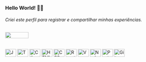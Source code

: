 ### Hello World! 🤘🏼 
###### Criei este perfil para registrar e compartilhar minhas experiências.

## <div><a href="https://www.linkedin.com/in/matheuspiovezan/"><img width="75" height="20" src="https://img.shields.io/badge/-LinkedIn-%230077B5?style=for-the-badge&logo=linkedin&logoColor=white"></a></div>

<div style="display: inline_block"><br>
  <img align="center" alt="Js" height="25" width="35" src="https://cdn.jsdelivr.net/gh/devicons/devicon/icons/javascript/javascript-plain.svg">
  <img align="center" alt="Ts" height="25" width="35" src="https://cdn.jsdelivr.net/gh/devicons/devicon/icons/typescript/typescript-plain.svg" />
  <img align="center" alt="C#" height="25" width="35" src="https://cdn.jsdelivr.net/gh/devicons/devicon/icons/csharp/csharp-plain.svg" />
  <img align="center" alt="HTML" height="25" width="35" src="https://cdn.jsdelivr.net/gh/devicons/devicon/icons/html5/html5-plain.svg">
  <img align="center" alt="CSS" height="25" width="35" src="https://cdn.jsdelivr.net/gh/devicons/devicon/icons/css3/css3-plain.svg">
  <img align="center" alt="React" height="25" width="35" src="https://cdn.jsdelivr.net/gh/devicons/devicon/icons/react/react-original.svg">
  <img align="center" alt="Vue" height="25" width="35" src="https://cdn.jsdelivr.net/gh/devicons/devicon/icons/vuejs/vuejs-original.svg">
  <img align="center" alt="Node" height="25" width="35" src="https://cdn.jsdelivr.net/gh/devicons/devicon/icons/nodejs/nodejs-original.svg">
  <img align="center" alt="PostgreSQL" height="25" width="35" src="https://cdn.jsdelivr.net/gh/devicons/devicon/icons/postgresql/postgresql-original.svg">
  <img align="center" alt="Git" height="25" width="35" src="https://cdn.jsdelivr.net/gh/devicons/devicon/icons/git/git-original.svg" />
</div>
  
  
